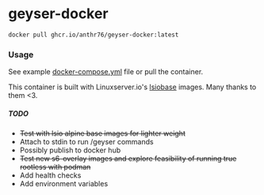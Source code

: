 # geyser-docker

`docker pull ghcr.io/anthr76/geyser-docker:latest`

### Usage

See example [docker-compose.yml](https://github.com/anthr76/geyser-docker/blob/master/docker-compose.yml) file or pull the container.

This container is built with Linuxserver.io's [lsiobase](https://fleet.linuxserver.io/?key=13:lsiobase) images. Many thanks to them <3.

##### TODO
- ~~Test with lsio alpine base images for lighter weight~~
- Attach to stdin to run /geyser commands
- Possibly publish to docker hub
- ~~Test new s6-overlay images and explore feasibility of running true rootless with podman~~
- Add health checks
- Add environment variables